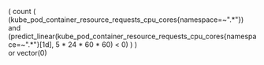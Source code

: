 (
  count (
    (kube_pod_container_resource_requests_cpu_cores{namespace=~".*"})
    and
    (predict_linear(kube_pod_container_resource_requests_cpu_cores{namespace=~".*"}[1d], 5 * 24 * 60 * 60) < 0)
  )
)   
or
vector(0)

